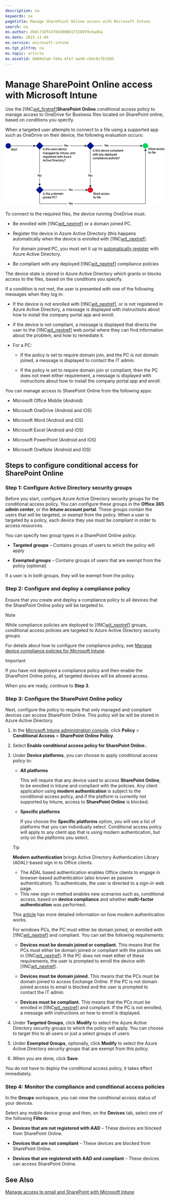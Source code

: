 ```yaml
---
description: na
keywords: na
pagetitle: Manage SharePoint Online access with Microsoft Intune
search: na
ms.author: dbdc710f437843008017318979c6adba
ms.date: 2015-11-04
ms.service: microsoft-intune
ms.tgt_pltfrm: na
ms.topic: article
ms.assetid: b088e5a0-fd4a-4fe7-aa49-cb9c8cfb1585
---
```

# Manage SharePoint Online access with Microsoft Intune
Use the [!INC[wit_firstref](../Token/wit_firstref_md.md)]**SharePoint Online** conditional access policy to manage access to OneDrive for Business files located on SharePoint online, based on conditions you specify.

When a targeted user attempts to connect to a file using a supported app such as OneDrive on their device, the following evaluation occurs:

![](../Image/ConditionalAccess8-6.png)

To connect to the required files, the device running OneDrive must:

- Be enrolled with [!INC[wit_nextref](../Token/wit_nextref_md.md)] or a domain joined PC.

- Register the device in Azure Active Directory (this happens automatically when the device is enrolled with [!INC[wit_nextref](../Token/wit_nextref_md.md)].

   For domain joined PC, you must set it up to [automatically register](https://msdn.microsoft.com/en-us/library/azure/dn935033.aspx) with Azure Active Directory.

- Be compliant with any deployed [!INC[wit_nextref](../Token/wit_nextref_md.md)] compliance policies

The device state is stored in Azure Active Directory which grants or blocks access to the files, based on the conditions you specify.

If a condition is not met, the user is presented with one of the following messages when they log in:

- If the device is not enrolled with [!INC[wit_nextref](../Token/wit_nextref_md.md)], or is not registered in Azure Active Directory, a message is displayed with instructions about how to install the company portal app and enroll.

- If the device is not compliant, a message is displayed that directs the user to the [!INC[wit_nextref](../Token/wit_nextref_md.md)] web portal where they can find information about the problem, and how to remediate it.

- For a PC:

   - If the policy is set to require domain join, and the PC is not domain joined, a message is displayed to contact the IT admin.

   - If the policy is set to require domain join or compliant, then the PC does not meet either requirement, a message is displayed with instructions about how to install the company portal app and enroll.

You can manage access to SharePoint Online from the following apps:

- Microsoft Office Mobile (Android)

- Microsoft OneDrive (Android and iOS)

- Microsoft Word (Android and iOS)

- Microsoft Excel (Android and iOS)

- Microsoft PowerPoint (Android and iOS)

- Microsoft OneNote (Android and iOS)

## Steps to configure conditional access for SharePoint Online

### Step 1: Configure Active Directory security groups
Before you start, configure Azure Active Directory security groups for the conditional access policy. You can configure these groups in the **Office 365 admin center**, or the **Intune account portal**. These groups contain the users that will be targeted, or exempt from the policy. When a user is targeted by a policy, each device they use must be compliant in order to access resources.

You can specify two group types in a SharePoint Online policy:

- **Targeted groups** – Contains groups of users to which the policy will apply

- **Exempted groups** – Contains groups of users that are exempt from the policy (optional)

If a user is in both groups, they will be exempt from the policy.

### Step 2: Configure and deploy a compliance policy
Ensure that you create and deploy a compliance policy to all devices that the SharePoint Online policy will be targeted to.

> [!NOTE]
> While compliance policies are deployed to [!INC[wit_nextref](../Token/wit_nextref_md.md)] groups, conditional access policies are targeted to Azure Active Directory security groups.

For details about how to configure the compliance policy, see [Manage device compliance policies for Microsoft Intune](../Topic/Manage_device_compliance_policies_for_Microsoft_Intune.md).

> [!IMPORTANT]
> If you have not deployed a compliance policy and then enable the SharePoint Online policy, all targeted devices will be allowed access.

When you are ready, continue to **Step 3**.

### <a name="BKMK_OneDrive"></a>Step 3: Configure the SharePoint Online policy
Next, configure the policy to require that only managed and compliant devices can access SharePoint Online. This policy will be will be stored in Azure Active Directory.

1. In the [Microsoft Intune administration console](https://manage.microsoft.com), click **Policy** &gt; **Conditional Access** &gt; **SharePoint Online Policy**.

2. Select **Enable conditional access policy for SharePoint Online.**.

3. Under **Device platforms**, you can choose to apply conditional access policy to:

   - **All platforms**

      This will require that any device used to access **SharePoint Online**,  to be enrolled in Intune and compliant with the policies.  Any client application using **modern authentication** is subject to the conditional access policy, and if the platform is currently not supported by Intune, access to **SharePoint Online** is blocked.

   - **Specific platforms**

      If you choose the **Specific platforms** option, you will see a list of platforms that you can individually select.   Conditional access policy will apply to any client app that is using modern authentication, but only on the platforms you select.

   > [!TIP]
   > **Modern authentication** brings Active Directory Authentication Library (ADAL)-based sign in to Office clients.
   > 
   > - The ADAL based authentication enables Office clients to engage in browser-based authentication (also known as passive authentication).  To authenticate, the user is directed to a sign-in web page.
   > - This new sign-in method enables new scenarios such as, conditional access, based on **device compliance** and whether **multi-factor authentication** was performed.
   > 
   > This [article](https://blogs.office.com/2014/11/12/office-2013-updated-authentication-enabling-multi-factor-authentication-saml-identity-providers/) has more detailed information on how modern authentication works.

   For windows PCs, the PC must either be domain joined, or enrolled with [!INC[wit_nextref](../Token/wit_nextref_md.md)] and compliant. You can set the following requirements:

   - **Devices must be domain joined or compliant.** This means that the PCs must either be domain joined or compliant with the policies set in [!INC[wit_nextref](../Token/wit_nextref_md.md)]. If the PC does not meet either of these requirements, the user is prompted to enroll the device with [!INC[wit_nextref](../Token/wit_nextref_md.md)].

   - **Devices must be domain joined.** This means that the PCs must be domain joined to access Exchange Online. If the PC is not domain joined access to email is blocked and the user is prompted to contact the IT admin.

   - **Devices must be compliant.** This means that the PCs must be enrolled in [!INC[wit_nextref](../Token/wit_nextref_md.md)] and compliant. If the PC is not enrolled, a message with instructions on how to enroll is displayed.

4. Under **Targeted Groups**, click **Modify** to select the Azure Active Directory security groups to which the policy will apply. You can choose to target this to all users or just a select groups of users.

5. Under **Exempted Groups**, optionally, click **Modify** to select the Azure Active Directory security groups that are exempt from this policy.

6. When you are done, click **Save**.

You do not have to deploy the conditional access policy, it takes effect immediately.

### Step 4: Monitor the compliance and conditional access policies
In the **Groups** workspace, you can view the conditional access status of your devices.

Select any mobile device group and then, on the **Devices** tab, select one of the following **Filters**:

- **Devices that are not registered with AAD** – These devices are blocked from SharePoint Online.

- **Devices that are not compliant** – These devices are blocked from SharePoint Online.

- **Devices that are registered with AAD and compliant** – These devices can access SharePoint Online.

## See Also
[Manage access to email and SharePoint with Microsoft Intune](../Topic/Manage_access_to_email_and_SharePoint_with_Microsoft_Intune.md)


